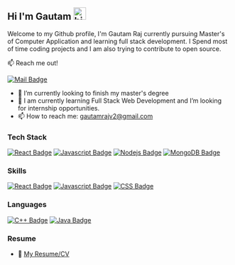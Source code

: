 ## Hi I'm Gautam <img src="https://user-images.githubusercontent.com/1303154/88677602-1635ba80-d120-11ea-84d8-d263ba5fc3c0.gif" width="28px" height="28px" alt="hi">

Welcome to my Github profile, I'm Gautam Raj currently pursuing Master's of Computer Application and learning full stack development. I Spend most of time coding projects and I am also trying to contribute to open source.

:mailbox: Reach me out!

<!--[![Twitter Badge](https://img.shields.io/badge/-@grajdev12-1ca0f1?style=flat&labelColor=1ca0f1&logo=twitter&logoColor=white&link=https://twitter.com/Ipenywis)](https://twitter.com/grajdev12)-->  
<!--[![Linkedin Badge](https://img.shields.io/badge/-grajdev12-0e76a8?style=flat&labelColor=0e76a8&logo=linkedin&logoColor=white)](https://www.linkedin.com/in/grajdev12/) -->
[![Mail Badge](https://img.shields.io/badge/-gautamrajv2-c0392b?style=flat&labelColor=c0392b&logo=gmail&logoColor=white)](mailto:gautamrajv2@gmail.com)


- 🔭 I’m currently looking to finish my master's degree
- 🤔 I am currently learning Full Stack Web Development and I’m looking for internship opportunities.
- 📫 How to reach me: gautamrajv2@gmail.com
  

### Tech Stack

[![React Badge](https://img.shields.io/badge/-React-61DBFB?style=for-the-badge&labelColor=black&logo=react&logoColor=61DBFB)](#) [![Javascript Badge](https://img.shields.io/badge/-Javascript-F0DB4F?style=for-the-badge&labelColor=black&logo=javascript&logoColor=F0DB4F)](#)  [![Nodejs Badge](https://img.shields.io/badge/-Nodejs-3C873A?style=for-the-badge&labelColor=black&logo=node.js&logoColor=3C873A)](#) [![MongoDB Badge](https://img.shields.io/badge/MongoDB-%234ea94b.svg?style=for-the-badge&logo=mongodb&logoColor=white)](#)


### Skills

[![React Badge](https://img.shields.io/badge/HTML5-E34F26?style=for-the-badge&logo=html5&logoColor=white)](#) [![Javascript Badge](https://img.shields.io/badge/-Javascript-F0DB4F?style=for-the-badge&labelColor=black&logo=javascript&logoColor=F0DB4F)](#)  [![CSS Badge](https://img.shields.io/badge/CSS3-1572B6?style=for-the-badge&logo=css3&logoColor=white)](#) 

### Languages

[![C++ Badge](https://img.shields.io/badge/C%2B%2B-00599C?style=for-the-badge&logo=c%2B%2B&logoColor=white)](#) [![Java Badge](https://img.shields.io/badge/Java-ED8B00?style=for-the-badge&logo=openjdk&logoColor=white)](#) 


### Resume
- :paperclip: [My Resume/CV](https://drive.google.com/file/d/1kd-1ugITuomzkwyVXVzCw1xxRn8bSote/view?usp=sharing)
<!--
### Github Stats

[![Gautam's GitHub stats](https://gr-github-readme-stats.vercel.app/api?username=GautamRaj-12&show=prs_merged,&show_icons=true,&theme=onedark)](https://github.com/anuraghazra/github-readme-stats) ![](https://github-readme-streak-stats.herokuapp.com/?user=GautamRaj-12&theme=onedark&hide_border=false)-->
